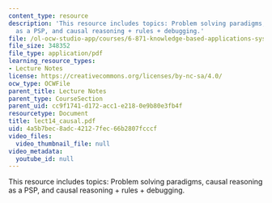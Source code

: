 ```yaml
---
content_type: resource
description: 'This resource includes topics: Problem solving paradigms, causal reasoning
  as a PSP, and causal reasoning + rules + debugging.'
file: /ol-ocw-studio-app/courses/6-871-knowledge-based-applications-systems-spring-2005/4a5b7bec8adc42127fec66b2807fcccf_lect14_causal.pdf
file_size: 348352
file_type: application/pdf
learning_resource_types:
- Lecture Notes
license: https://creativecommons.org/licenses/by-nc-sa/4.0/
ocw_type: OCWFile
parent_title: Lecture Notes
parent_type: CourseSection
parent_uid: cc9f1741-d172-acc1-e218-0e9b80e3fb4f
resourcetype: Document
title: lect14_causal.pdf
uid: 4a5b7bec-8adc-4212-7fec-66b2807fcccf
video_files:
  video_thumbnail_file: null
video_metadata:
  youtube_id: null
---
```

This resource includes topics: Problem solving paradigms, causal reasoning as a PSP, and causal reasoning + rules + debugging.